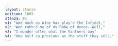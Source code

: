 ```yaml
---
layout: stanza
edition: 1889
stanza: 95
v1: "And much as Wine has play'd the Infidel,"
v2: "And robb'd me of my Robe of Honor--Well,"
v3: "I wonder often what the Vintners buy"
v4: "One half so precious as the stuff they sell."
---
```

